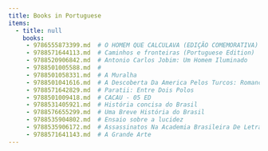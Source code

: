 ```yaml
---
title: Books in Portuguese
items:
  - title: null
    books:
     - 9786555873399.md  # O HOMEM QUE CALCULAVA (EDIÇÃO COMEMORATIVA)
     - 9788571644113.md  # Caminhos e fronteiras (Portuguese Edition)
     - 9788520906842.md  # Antonio Carlos Jobim: Um Homem Iluminado
     - 9788501005588.md  # 
     - 9788501058331.md  # A Muralha
     - 9788501041616.md  # A Descoberta Da America Pelos Turcos: Romancinho
     - 9788571642829.md  # Paratii: Entre Dois Polos
     - 9788501009418.md  # CACAU - 05 ED
     - 9788531405921.md  # História concisa do Brasil
     - 9788576655299.md  # Uma Breve História do Brasil
     - 9788535904802.md  # Ensaio sobre a lucidez
     - 9788535906172.md  # Assassinatos Na Academia Brasileira De Letras
     - 9788571641143.md  # A Grande Arte
---
```

